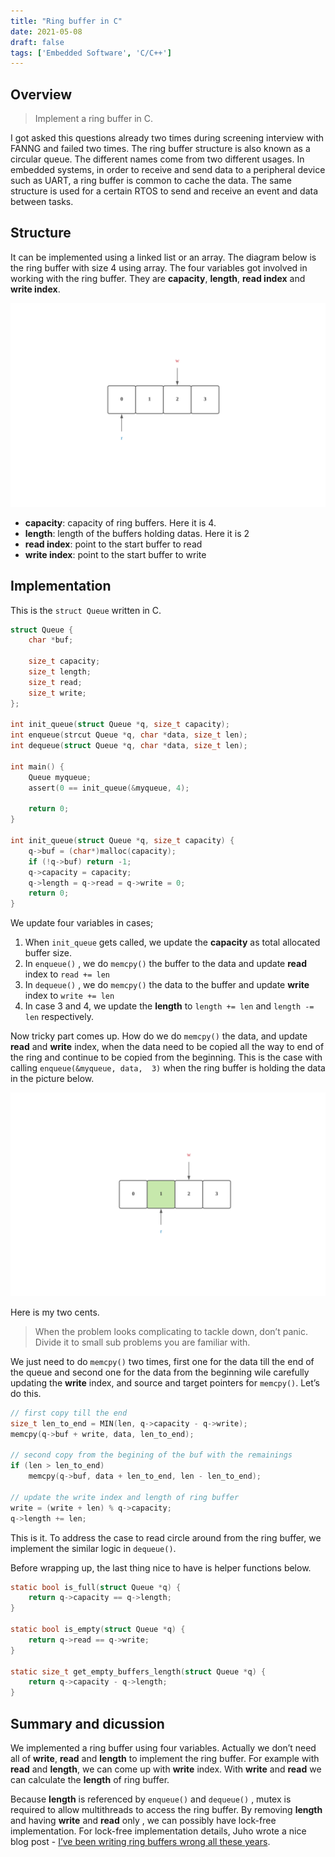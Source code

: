 ```yaml
---
title: "Ring buffer in C"
date: 2021-05-08
draft: false
tags: ['Embedded Software', 'C/C++']
---
```


## Overview
> Implement a ring buffer in C.   

I got asked this questions already two times during screening interview with FANNG and failed two times. The ring buffer structure is also known as a circular queue. The different names come from two different usages. In embedded systems, in order to receive and send data to a peripheral device such as UART, a ring buffer is common to cache the data. The same structure is used for a certain RTOS to send and receive an event and data between tasks.

## Structure
It can be implemented using a linked list or an array. The diagram below is the ring buffer with size 4 using array. The four variables got involved in working with the ring buffer. They are **capacity**, **length**, **read index** and **write index**.
  
![](/Ring_buffer_in_C/Blank%20Diagram%201%20Page%201.png)

* **capacity**: capacity of ring buffers. Here it is 4.
* **length**: length of the buffers holding datas. Here it is 2
* **read index**: point to the start buffer to read
* **write index**: point to the start buffer to write

## Implementation
This is the `struct Queue` written in C.

```c
struct Queue {
	char *buf;

	size_t capacity;
	size_t length;
	size_t read;
	size_t write;
};

int init_queue(struct Queue *q, size_t capacity);
int enqueue(strcut Queue *q, char *data, size_t len);
int dequeue(struct Queue *q, char *data, size_t len);

int main() {
	Queue myqueue;
	assert(0 == init_queue(&myqueue, 4);

	return 0;
}

int init_queue(struct Queue *q, size_t capacity) {
	q->buf = (char*)malloc(capacity);
	if (!q->buf) return -1;
	q->capacity = capacity;
	q->length = q->read = q->write = 0;
	return 0;
}
```
  
We update four variables in cases;
1. When `init_queue` gets called, we update the **capacity** as total allocated buffer size.
2. In `enqueue()` , we do `memcpy()` the buffer to the data and update **read** index to `read += len`
3. In `dequeue()` , we do `memcpy()` the data to the buffer and update **write** index to `write += len`
4. In case 3 and 4, we update the **length** to `length += len` and `length -= len` respectively. 

Now tricky part comes up. How do we do `memcpy()` the data, and update **read** and **write** index, when the data need to be copied  all the way to end of the ring and continue to be copied from the beginning. This is the case with calling `enqueue(&myqueue, data,  3)` when the ring buffer is holding the data in the picture below.

![](/Ring_buffer_in_C/Blank%20Diagram%202%20Page%202.png)

Here is my two cents.

> When the problem looks complicating to tackle down, don’t panic.   
> Divide it to small sub problems you are familiar with.  
 
We just need to do `memcpy()` two times, first one for the data till the end of the queue and second one for the data from the beginning wile carefully updating the **write** index, and source and target pointers for `memcpy()`. Let’s do this.

```c
// first copy till the end
size_t len_to_end = MIN(len, q->capacity - q->write);
memcpy(q->buf + write, data, len_to_end);

// second copy from the begining of the buf with the remainings
if (len > len_to_end)
	memcpy(q->buf, data + len_to_end, len - len_to_end);

// update the write index and length of ring buffer
write = (write + len) % q->capacity;
q->length += len;  
```

This is it. To address the case to read circle around from the ring buffer, we implement the similar logic in `dequeue()`.

Before wrapping up, the last thing nice to have is helper functions below.

```c
static bool is_full(struct Queue *q) {
	return q->capacity == q->length;
}

static bool is_empty(struct Queue *q) {
	return q->read == q->write;
}

static size_t get_empty_buffers_length(struct Queue *q) {
	return q->capacity - q->length;
}
```

## Summary and dicussion
We implemented a ring buffer using four variables. Actually we don’t need all of **write**, **read** and **length** to implement the ring buffer. For example with **read** and **length**, we can come up with **write** index. With **write** and **read** we can calculate the **length** of ring buffer. 

Because **length** is referenced by `enqueue()` and `dequeue()` , mutex is required to allow multithreads to access the ring buffer. By removing **length** and having **write** and **read** only , we can possibly have lock-free implementation. For lock-free implementation details, Juho wrote a nice blog post - [I’ve been writing ring buffers wrong all these years](https://www.snellman.net/blog/archive/2016-12-13-ring-buffers/). 

